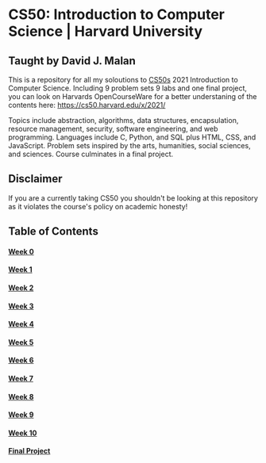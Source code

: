 # CS50: Introduction to Computer Science | Harvard University
## Taught by David J. Malan
This is a repository for all my soloutions to [CS50s](https://cs50.harvard.edu/x/2021/) 2021 Introduction to Computer Science.
Including 9 problem sets 9 labs and one final project, you can look on Harvards OpenCourseWare
for a better understaning of the contents here: https://cs50.harvard.edu/x/2021/

Topics include abstraction, algorithms, data structures, encapsulation, resource management, security, software engineering, and web programming. Languages include C, Python, and SQL plus HTML, CSS, and JavaScript. Problem sets inspired by the arts, humanities, social sciences, and sciences. Course culminates in a final project.


## Disclaimer 
If you are a currently taking CS50 you shouldn't be looking at this repository as it
violates the course's policy on academic honesty!

## Table of Contents
#### [Week 0](https://github.com/jesse1224/CS50/tree/main/Week0)
#### [Week 1](https://github.com/jesse1224/CS50/tree/main/Week1)
#### [Week 2](https://github.com/jesse1224/CS50/tree/main/Week2)
#### [Week 3](https://github.com/jesse1224/CS50/tree/main/Week3)
#### [Week 4](https://github.com/jesse1224/CS50/tree/main/Week4)
#### [Week 5](https://github.com/jesse1224/CS50/tree/main/Week5)
#### [Week 6](https://github.com/jesse1224/CS50/tree/main/Week6)
#### [Week 7](https://github.com/jesse1224/CS50/tree/main/Week7)
#### [Week 8](https://github.com/jesse1224/CS50/tree/main/Week8)
#### [Week 9](https://github.com/jesse1224/CS50/tree/main/Week9)
#### [Week 10](https://github.com/jesse1224/CS50/tree/main/Week10)
#### [Final Project](https://github.com/jesse1224/CS50/tree/main/Final%20Project/Snake)
